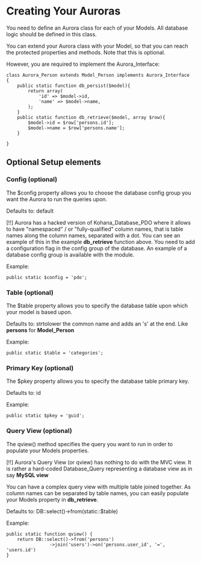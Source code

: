 # Creating Your Auroras

You need to define an Aurora class for each of your Models. All database logic
should be defined in this class.

You can extend your Aurora class with your Model, so that you can reach the
protected properties and methods. Note that this is optional.

However, you are required to implement the Aurora_Interface:

    class Aurora_Person extends Model_Person implements Aurora_Interface
    {
		public static function db_persist($model){
			return array(
				'id' => $model->id,
				'name' => $model->name,
			);
		}
		public static function db_retrieve($model, array $row){
			$model->id = $row['persons.id'];
			$model->name = $row['persons.name'];
		}

    }

## Optional Setup elements

### Config (optional)

The $config property allows you to choose the database config group you
want the Aurora to run the queries upon.

Defaults to: default

[!!] Aurora has a hacked version of Kohana_Database_PDO where it allows
to have "namespaced" / or "fully-qualified" column names, that is
table names along the column names, separated with a dot. You can see
an example of this in the example **db_retrieve** function above. You
need to add a configuration flag in the config group of the database.
An example of a database config group is available with the module.

Example:

    public static $config = 'pdo';

### Table (optional)

The $table property allows you to specify the database table upon which
your model is based upon.

Defaults to: strtolower the common name and adds an 's' at the end. Like
**persons** for **Model_Person**

Example:

    public static $table = 'categories';

### Primary Key (optional)

The $pkey property allows you to specify the database table primary key.

Defaults to: id

Example:

    public static $pkey = 'guid';


### Query View (optional)

The qview() method specifies the query you want to run in order to populate
your Models properties.

[!!] Aurora's Query View (or qview) has nothing to do with the MVC view. It
is rather a hard-coded Database_Query representing a database view as in say
**MySQL view**

You can have a complex query view with multiple table joined together. As
column names can be separated by table names, you can easily populate your
Models property in **db_retrieve**.

Defaults to: DB::select()->from(static::$table)

Example:

    public static function qview() {
		return DB::select()->from('persons')
					->join('users')->on('persons.user_id', '=', 'users.id')
    }



